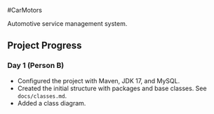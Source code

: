 #CarMotors

Automotive service management system.

## Project Progress

### Day 1 (Person B)
- Configured the project with Maven, JDK 17, and MySQL.
- Created the initial structure with packages and base classes. See `docs/classes.md`.
- Added a class diagram.